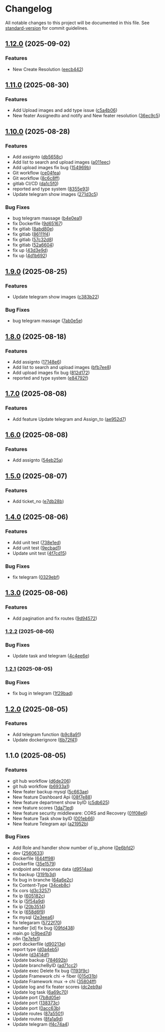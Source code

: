 # Changelog

All notable changes to this project will be documented in this file. See [standard-version](https://github.com/conventional-changelog/standard-version) for commit guidelines.

## [1.12.0](https://github.com/PanithanPK/reports-api/compare/v1.11.0...v1.12.0) (2025-09-02)


### Features

* New Create Resolution ([eecb442](https://github.com/PanithanPK/reports-api/commit/eecb442aa3e33a41bd71f56a173f85fe24df2463))

## [1.11.0](https://github.com/PanithanPK/reports-api/compare/v1.10.0...v1.11.0) (2025-08-30)


### Features

* Add Upload images and add type issue ([c5a4b06](https://github.com/PanithanPK/reports-api/commit/c5a4b06457ec1b73e7fb9b2bf948c6a8113c7a0b))
* New feater Assignedto and notify and New feater resolution ([36ec9c5](https://github.com/PanithanPK/reports-api/commit/36ec9c532e5ca927cfba97bdae5e296f849c810e))

## [1.10.0](https://github.com/PanithanPK/reports-api/compare/v1.7.0...v1.10.0) (2025-08-28)


### Features

* Add assignto ([db5658c](https://github.com/PanithanPK/reports-api/commit/db5658cd84568c02898456ad201ab4fef74fa7ba))
* Add list to search and upload images ([a011eec](https://github.com/PanithanPK/reports-api/commit/a011eec3779e7fb6a240414a43ba7b22c97a633d))
* Add upload images fix bug ([154969b](https://github.com/PanithanPK/reports-api/commit/154969b6d2d452c83f114402fa9e1f9ba8f418c5))
* Git workflow ([ce04fea](https://github.com/PanithanPK/reports-api/commit/ce04fea38ff4a72a71f632229f08cff28dc51149))
* Git workflow ([8c6c8ff](https://github.com/PanithanPK/reports-api/commit/8c6c8ff3ea2f8fc76bd1aae471f5958fdf6b6fde))
* gitlab CI/CD ([da1c5f0](https://github.com/PanithanPK/reports-api/commit/da1c5f02baa3962f5653fd739c424560b1fe59e7))
* reported and type system ([8355e93](https://github.com/PanithanPK/reports-api/commit/8355e9326175e351f7435c5e24428309189b123c))
* Update telegram show images ([271d3c5](https://github.com/PanithanPK/reports-api/commit/271d3c575aab72b009e4a3286ffe9e31e10ab3a3))


### Bug Fixes

* bug telegram massage ([b4e0ea1](https://github.com/PanithanPK/reports-api/commit/b4e0ea13f5239e45aeded67a2af8185c02cadb73))
* fix Dockerfile ([9d65167](https://github.com/PanithanPK/reports-api/commit/9d6516795117b1d3b6608eba1094835c99b24798))
* fix gitlab ([8abd80e](https://github.com/PanithanPK/reports-api/commit/8abd80e700b21432b7020ffbe150f6395672928b))
* fix gitlab ([86111f4](https://github.com/PanithanPK/reports-api/commit/86111f4d9ca9e3d71b24108fa65654d997f505b8))
* fix gitlab ([57c32d8](https://github.com/PanithanPK/reports-api/commit/57c32d8755efeb23803d7886ebd7728fdcd2be74))
* fix gitlab ([52a6604](https://github.com/PanithanPK/reports-api/commit/52a66045a715a7cf55d27e71e03130e2dfcf8284))
* fix up ([43d3e9d](https://github.com/PanithanPK/reports-api/commit/43d3e9d2aed20439954e6b818ffa72ddbb7d2f37))
* fix up ([4d1b692](https://github.com/PanithanPK/reports-api/commit/4d1b6921d70df14c063ab06af06e0076df4caa18))

## [1.9.0](https://github.com/PanithanPK/reports-api/compare/v1.8.0...v1.9.0) (2025-08-25)


### Features

* Update telegram show images ([c383b22](https://github.com/PanithanPK/reports-api/commit/c383b22a6dba01a426067c9fa628a6a425cf851c))


### Bug Fixes

* bug telegram massage ([7ab0e5e](https://github.com/PanithanPK/reports-api/commit/7ab0e5edbcf39e524adb4a2fdc66ae80d9bfa9c9))

## [1.8.0](https://github.com/PanithanPK/reports-api/compare/v1.7.0...v1.8.0) (2025-08-18)


### Features

* Add assignto ([17148e6](https://github.com/PanithanPK/reports-api/commit/17148e6de0a1b9090ca7b6d0c0ef2510bd42c208))
* Add list to search and upload images ([bfb7ee8](https://github.com/PanithanPK/reports-api/commit/bfb7ee823e902681389565aff8ffd8e3e324813a))
* Add upload images fix bug ([812d172](https://github.com/PanithanPK/reports-api/commit/812d17273c0b2082241d6a479288cc7d71f11644))
* reported and type system ([e84792f](https://github.com/PanithanPK/reports-api/commit/e84792f4affce71010dda5e3512b875adc1af3e9))

## [1.7.0](https://github.com/PanithanPK/reports-api/compare/v1.6.0...v1.7.0) (2025-08-08)


### Features

* Add feature Update telegram and Assign_to ([ae952d7](https://github.com/PanithanPK/reports-api/commit/ae952d73f66ef67f58fc3e3a349bd366beae6759))

## [1.6.0](https://github.com/PanithanPK/reports-api/compare/v1.5.0...v1.6.0) (2025-08-08)


### Features

* Add assignto ([54eb25a](https://github.com/PanithanPK/reports-api/commit/54eb25a8392cf65ea4b225c1b4ae80651f8a1e7b))

## [1.5.0](https://github.com/PanithanPK/reports-api/compare/v1.4.0...v1.5.0) (2025-08-07)


### Features

* Add ticket_no ([e7db28b](https://github.com/PanithanPK/reports-api/commit/e7db28bc3366dc533634501d3bf3b815ea3852e8))

## [1.4.0](https://github.com/PanithanPK/reports-api/compare/v1.3.0...v1.4.0) (2025-08-06)


### Features

* Add unit test ([738e1ed](https://github.com/PanithanPK/reports-api/commit/738e1edbeacaf7d14a2307e01178864ddbfeeb83))
* Add unit test ([9ecbad1](https://github.com/PanithanPK/reports-api/commit/9ecbad169254ac08942839f66c5988768834360a))
* Update unit test ([4f7cd15](https://github.com/PanithanPK/reports-api/commit/4f7cd15f616c51ee3d3773aed1a314ed9013c9fd))


### Bug Fixes

* fix telegram ([0329ebf](https://github.com/PanithanPK/reports-api/commit/0329ebfc90a009b7fd07b9973a655ec70eccaa6d))

## [1.3.0](https://github.com/PanithanPK/reports-api/compare/v1.2.2...v1.3.0) (2025-08-06)


### Features

* Add pagination and fix routes ([9d94572](https://github.com/PanithanPK/reports-api/commit/9d9457229eaca236ae8babdefcbf6b172aa843e8))

### [1.2.2](https://github.com/PanithanPK/reports-api/compare/v1.2.1...v1.2.2) (2025-08-05)


### Bug Fixes

* Update task and telegram ([4c4ee6e](https://github.com/PanithanPK/reports-api/commit/4c4ee6e411d764fa252837db0e22025e092eb574))

### [1.2.1](https://github.com/PanithanPK/reports-api/compare/v1.2.0...v1.2.1) (2025-08-05)


### Bug Fixes

* fix bug in telegram ([1f29bad](https://github.com/PanithanPK/reports-api/commit/1f29bade321016fa002d1cfa04c38c24723a63d6))

## [1.2.0](https://github.com/PanithanPK/reports-api/compare/v1.1.0...v1.2.0) (2025-08-05)


### Features

* Add telegram function ([b9c8a91](https://github.com/PanithanPK/reports-api/commit/b9c8a91a26fb738667c3a6cd0da0343f3fea8a26))
* Update dockerignore ([6b72f41](https://github.com/PanithanPK/reports-api/commit/6b72f413edeb5c0d9837ef5f880c68a4072ec9c2))

## 1.1.0 (2025-08-05)


### Features

* git hub workflow ([d6de206](https://github.com/PanithanPK/reports-api/commit/d6de206eef5b91c1fe61771897dd83cf0ff5a795))
* git hub workflow ([b6933a1](https://github.com/PanithanPK/reports-api/commit/b6933a1cbc8159fee0e8552cd53a248d8a62b2d0))
* New feater backup mysql ([5c663ae](https://github.com/PanithanPK/reports-api/commit/5c663aeac2c31cc3d459ce2d20c8b2a66f9268c1))
* New feature Dashboard Api ([08f7e88](https://github.com/PanithanPK/reports-api/commit/08f7e885ebedfc02a9487f4c8f729ac29f1ab35b))
* New feature department show byID ([c5db625](https://github.com/PanithanPK/reports-api/commit/c5db6253e6fdfc66f5dca5607e201f82ed5d9151))
* new feature scores ([1da71ed](https://github.com/PanithanPK/reports-api/commit/1da71ede3f7b74927069d01019ed705f9274847e))
* New feature security middleware: CORS and Recovery ([01f08e6](https://github.com/PanithanPK/reports-api/commit/01f08e62ea04c5be7f201a9ea462e2a672e7d017))
* New feature Task show byID ([001eb66](https://github.com/PanithanPK/reports-api/commit/001eb66671606f49d6c750d806890956c987e7e0))
* New feature Telegram api ([a21952b](https://github.com/PanithanPK/reports-api/commit/a21952b6fdd61f04dd4db9288dcbdbe0bd590e5d))


### Bug Fixes

* Add Role and handler show number of ip_phone ([0e6bfd2](https://github.com/PanithanPK/reports-api/commit/0e6bfd286a2355a6f6909469876bd258d6af3a62))
* dev ([2560633](https://github.com/PanithanPK/reports-api/commit/2560633909c9b63a6d3af7e7fa59a50132f3b0ba))
* dockerfile ([644ff98](https://github.com/PanithanPK/reports-api/commit/644ff981b007c3a55e3472de90f4067bdd0cfd03))
* Dockerfile ([35e1579](https://github.com/PanithanPK/reports-api/commit/35e15797bf1ca7ddc629c236f686b7e2d74262c6))
* endpoint and response data ([d9514aa](https://github.com/PanithanPK/reports-api/commit/d9514aa877eb19485c63309c8e129cb6a026da1f))
* fix backup ([3191b3d](https://github.com/PanithanPK/reports-api/commit/3191b3d81c93d2af5873a6123d1b2c645fdf54de))
* fix bug in branche ([64a6e2c](https://github.com/PanithanPK/reports-api/commit/64a6e2cd615cf6b12dbd849bc1eedd7f27494dec))
* fix Content-Type ([34ceb8c](https://github.com/PanithanPK/reports-api/commit/34ceb8ce857c2fc758aa1091c93b0233e73cdaa4))
* fix cors ([d3c3257](https://github.com/PanithanPK/reports-api/commit/d3c3257e9f8b18d1b9c3cf076702218d5337a929))
* fix ip ([605182c](https://github.com/PanithanPK/reports-api/commit/605182caee5a25e3a367816c1eb243b0fbdfa54d))
* fix ip ([5f54a9d](https://github.com/PanithanPK/reports-api/commit/5f54a9d4c250d2d2c65b02858a6db27993f816a7))
* fix ip ([20b3514](https://github.com/PanithanPK/reports-api/commit/20b3514542c1ccf61d1b773261b92d0e54406914))
* fix ip ([658d6f9](https://github.com/PanithanPK/reports-api/commit/658d6f97be7f272c126092b208dd0f64aad98703))
* fix mysql ([2e3eea6](https://github.com/PanithanPK/reports-api/commit/2e3eea6625fa4f44522544cd9d4a16d2eac37839))
* fix telegaram ([5722f70](https://github.com/PanithanPK/reports-api/commit/5722f708a68cfeb2a3997c674d544ed51e433726))
* handler [id] fix bug ([09fd438](https://github.com/PanithanPK/reports-api/commit/09fd438dbe1fe351851e280f840a3d61d0bf2514))
* main.go ([c9bed7d](https://github.com/PanithanPK/reports-api/commit/c9bed7db77c9e993ca11ebfcd79d2e87f64c6428))
* n8n ([1e7efe1](https://github.com/PanithanPK/reports-api/commit/1e7efe1b9ff63468cc85f73e64b3aa6b88e80856))
* port dockerfile ([d90213e](https://github.com/PanithanPK/reports-api/commit/d90213e19ac4b0356086229f3b96f5547a8fb633))
* report type ([d0a4eb5](https://github.com/PanithanPK/reports-api/commit/d0a4eb5da40b6c81e119d29e74e535d5b671d6f8))
* Update ([d3414df](https://github.com/PanithanPK/reports-api/commit/d3414dfa0645179d4ad1e7577b6394013f04adea))
* Update backup ([784692b](https://github.com/PanithanPK/reports-api/commit/784692b6e06b329375b517fa3b96047878799fca))
* Update brancheByID ([ad71cc2](https://github.com/PanithanPK/reports-api/commit/ad71cc24957d8f95bfd923402553437a1f0b1355))
* Update exec Delete fix bug ([1193f9c](https://github.com/PanithanPK/reports-api/commit/1193f9cc9adae224cd021a720da33ce92faba222))
* Update Framework chi -> fiber ([015d31b](https://github.com/PanithanPK/reports-api/commit/015d31bd2ac04ff5f0f6b1e2dff8dfeae84ae997))
* Update Framework mux -> chi ([35804ff](https://github.com/PanithanPK/reports-api/commit/35804ff22e4a8e61cc370dc001386aeb73c42d18))
* Update log and fix feater scores ([dc2eb9a](https://github.com/PanithanPK/reports-api/commit/dc2eb9a37969b59752c16af6b9108fb78b6b2fa2))
* Update log task ([6a69c70](https://github.com/PanithanPK/reports-api/commit/6a69c709a42396fdd4572993a0b06bf001007ddc))
* Update port ([7b8d05e](https://github.com/PanithanPK/reports-api/commit/7b8d05e918dfbc8aa86fe647142c39f5bc9340df))
* Update port ([138373c](https://github.com/PanithanPK/reports-api/commit/138373cc9fd3792e1b2f7303d940683fe9f1916e))
* Update port ([0acc63b](https://github.com/PanithanPK/reports-api/commit/0acc63b011d5e2118f79729e544c5005f92b994a))
* Update routes ([87a5501](https://github.com/PanithanPK/reports-api/commit/87a5501df88025bc31d799af18b18c5db56a807f))
* Update routes ([8fa1a9d](https://github.com/PanithanPK/reports-api/commit/8fa1a9dd349a81a5532e76234254e5171cb4cd9f))
* Update telegram ([f4c74a4](https://github.com/PanithanPK/reports-api/commit/f4c74a49cff656ae37f238c0cb49d81357ed9c5d))
